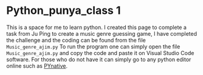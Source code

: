 # Python_punya_class 1

This is a space for me to learn python. I created this  page to complete a task from Ju Ping to create a music genre guessing game, I have completed the challenge and the coding can be found from the file `Music_genre_ajim.py`
To run the program one can simply open the file `Music_genre_ajim.py` and copy the code and paste it on Visual Studio Code software. For those who do not have it can simply go to any python editor online such as [PYnative](https://pynative.com/online-python-code-editor-to-execute-python-code/).
